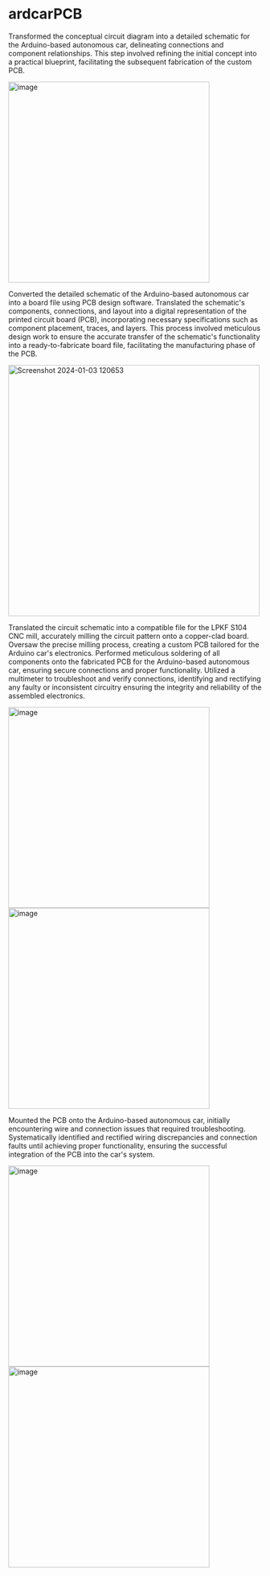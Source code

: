 # ardcarPCB
Transformed the conceptual circuit diagram into a detailed schematic for the Arduino-based autonomous car, delineating connections and component relationships. This step involved refining the initial concept into a practical blueprint, facilitating the subsequent fabrication of the custom PCB.

<img width="400" alt="image" src="https://github.com/zierenclark/ardcarPCB/assets/155485134/a6667ad8-2950-4dd9-87d3-8861dc3db256">

Converted the detailed schematic of the Arduino-based autonomous car into a board file using PCB design software. Translated the schematic's components, connections, and layout into a digital representation of the printed circuit board (PCB), incorporating necessary specifications such as component placement, traces, and layers. This process involved meticulous design work to ensure the accurate transfer of the schematic's functionality into a ready-to-fabricate board file, facilitating the manufacturing phase of the PCB.

<img width="500" alt="Screenshot 2024-01-03 120653" src="https://github.com/zierenclark/ardcarPCB/assets/155485134/9861591b-b7c5-47d3-aef7-5f0a5a5d3c1c">

Translated the circuit schematic into a compatible file for the LPKF S104 CNC mill, accurately milling the circuit pattern onto a copper-clad board. Oversaw the precise milling process, creating a custom PCB tailored for the Arduino car's electronics.
Performed meticulous soldering of all components onto the fabricated PCB for the Arduino-based autonomous car, ensuring secure connections and proper functionality. Utilized a multimeter to troubleshoot and verify connections, identifying and rectifying any faulty or inconsistent circuitry ensuring the integrity and reliability of the assembled electronics.

<img width="400" alt="image" src="https://github.com/zierenclark/ardcarPCB/assets/155485134/b0b0995a-9ef2-48ea-b674-12de88d7fa68"> <img width="400" alt="image" src="https://github.com/zierenclark/ardcarPCB/assets/155485134/60b9a371-59d5-4a4b-a5d3-bdcfc507645b">

Mounted the PCB onto the Arduino-based autonomous car, initially encountering wire and connection issues that required troubleshooting. Systematically identified and rectified wiring discrepancies and connection faults until achieving proper functionality, ensuring the successful integration of the PCB into the car's system.

<img width="400" alt="image" src="https://github.com/zierenclark/ardcarPCB/assets/155485134/d1808cad-cd78-446b-9f64-3a836a34fec8"> <img width="400" alt="image" src="https://github.com/zierenclark/ardcarPCB/assets/155485134/fc13e05e-6b28-4bc2-9539-5623f76d0976">




